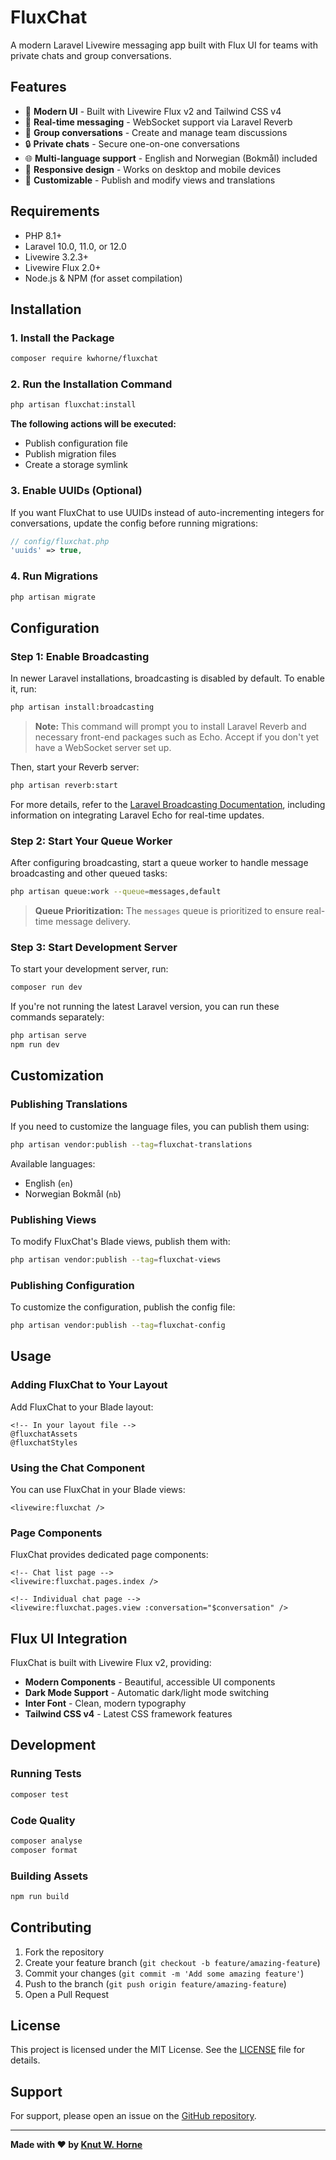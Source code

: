 # FluxChat

A modern Laravel Livewire messaging app built with Flux UI for teams with private chats and group conversations.

## Features

- 🚀 **Modern UI** - Built with Livewire Flux v2 and Tailwind CSS v4
- 💬 **Real-time messaging** - WebSocket support via Laravel Reverb
- 👥 **Group conversations** - Create and manage team discussions
- 🔒 **Private chats** - Secure one-on-one conversations
- 🌐 **Multi-language support** - English and Norwegian (Bokmål) included
- 📱 **Responsive design** - Works on desktop and mobile devices
- 🎨 **Customizable** - Publish and modify views and translations

## Requirements

- PHP 8.1+
- Laravel 10.0, 11.0, or 12.0
- Livewire 3.2.3+
- Livewire Flux 2.0+
- Node.js & NPM (for asset compilation)

## Installation

### 1. Install the Package

```bash
composer require kwhorne/fluxchat
```

### 2. Run the Installation Command

```bash
php artisan fluxchat:install
```

**The following actions will be executed:**
- Publish configuration file
- Publish migration files
- Create a storage symlink

### 3. Enable UUIDs (Optional)

If you want FluxChat to use UUIDs instead of auto-incrementing integers for conversations, update the config before running migrations:

```php
// config/fluxchat.php
'uuids' => true,
```

### 4. Run Migrations

```bash
php artisan migrate
```

## Configuration

### Step 1: Enable Broadcasting

In newer Laravel installations, broadcasting is disabled by default. To enable it, run:

```bash
php artisan install:broadcasting
```

> **Note:** This command will prompt you to install Laravel Reverb and necessary front-end packages such as Echo. Accept if you don't yet have a WebSocket server set up.

Then, start your Reverb server:

```bash
php artisan reverb:start
```

For more details, refer to the [Laravel Broadcasting Documentation](https://laravel.com/docs/broadcasting), including information on integrating Laravel Echo for real-time updates.

### Step 2: Start Your Queue Worker

After configuring broadcasting, start a queue worker to handle message broadcasting and other queued tasks:

```bash
php artisan queue:work --queue=messages,default
```

> **Queue Prioritization:** The `messages` queue is prioritized to ensure real-time message delivery.

### Step 3: Start Development Server

To start your development server, run:

```bash
composer run dev
```

If you're not running the latest Laravel version, you can run these commands separately:

```bash
php artisan serve
npm run dev
```

## Customization

### Publishing Translations

If you need to customize the language files, you can publish them using:

```bash
php artisan vendor:publish --tag=fluxchat-translations
```

Available languages:
- English (`en`)
- Norwegian Bokmål (`nb`)

### Publishing Views

To modify FluxChat's Blade views, publish them with:

```bash
php artisan vendor:publish --tag=fluxchat-views
```

### Publishing Configuration

To customize the configuration, publish the config file:

```bash
php artisan vendor:publish --tag=fluxchat-config
```

## Usage

### Adding FluxChat to Your Layout

Add FluxChat to your Blade layout:

```blade
<!-- In your layout file -->
@fluxchatAssets
@fluxchatStyles
```

### Using the Chat Component

You can use FluxChat in your Blade views:

```blade
<livewire:fluxchat />
```

### Page Components

FluxChat provides dedicated page components:

```blade
<!-- Chat list page -->
<livewire:fluxchat.pages.index />

<!-- Individual chat page -->
<livewire:fluxchat.pages.view :conversation="$conversation" />
```

## Flux UI Integration

FluxChat is built with Livewire Flux v2, providing:

- **Modern Components** - Beautiful, accessible UI components
- **Dark Mode Support** - Automatic dark/light mode switching
- **Inter Font** - Clean, modern typography
- **Tailwind CSS v4** - Latest CSS framework features

## Development

### Running Tests

```bash
composer test
```

### Code Quality

```bash
composer analyse
composer format
```

### Building Assets

```bash
npm run build
```

## Contributing

1. Fork the repository
2. Create your feature branch (`git checkout -b feature/amazing-feature`)
3. Commit your changes (`git commit -m 'Add some amazing feature'`)
4. Push to the branch (`git push origin feature/amazing-feature`)
5. Open a Pull Request

## License

This project is licensed under the MIT License. See the [LICENSE](LICENSE) file for details.

## Support

For support, please open an issue on the [GitHub repository](https://github.com/kwhorne/fluxchat).

---

**Made with ❤️ by [Knut W. Horne](https://kwhorne.com)**
